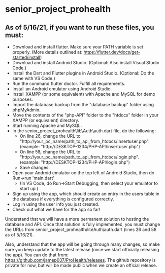 # senior_project_prohealth

## As of 5/16/21, if you want to run these files, you must:

- Download and install flutter. Make sure your PATH variable is set properly. (More details outlined at: https://flutter.dev/docs/get-started/install)
- Download and install Android Studio. (Optional: Also install Visual Studio Code.)
- Install the Dart and Flutter plugins in Android Studio. (Optional: Do the same with VS Code.)
- Run the command flutter doctor. Fulfill all requirements.
- Install an Android emulator using Android Studio.
- Install XAMPP (or some equivalent) with Apache and MySQL for demo purposes.
- Import the database backup from the "database backup" folder using phpMyAdmin.
- Move the contents of the "php-API" folder to the "htdocs" folder in your XAMPP (or equivalent) directory.
- Start running Apache and MySQL.
- In the senior_project_prohealth\lib\Auth\auth.dart file, do the following:
  - On line 26, change the URL to "http://your_pc_name/path_to_api_from_htdocs/insertuser.php". (example: "http://DESKTOP-1234/PHP-API/insertuser.php")
  - On line 58, change the URL to "http://your_pc_name/path_to_api_from_htdocs/login.php". (example: "http://DESKTOP-1234/PHP-API/login.php")
  - Save changes.
- Open your Android emulator on the top left of Android Studio, then do Run->run 'main.dart'
  - (In VS Code, do Run->Start Debugging, then select your emulator to start up.)
- Sign up using the app, which should create an entry in the users table in the database if everything is configured correctly.
- Log in using the user info you just created.
- Check out what we have for the app so far!

Understand that we will have a more permanent solution to hosting the database and API. Once that solution is fully implemented, you must change the URLs from senior_project_prohealth\lib\Auth\auth.dart (lines 26 and 58 as of 5/16/21).

Also, understand that the app will be going through many changes, so make sure you keep update to the latest release (once we start officially releasing the app). You can do that from: https://github.com/jamep007/ProHealth/releases. The github repository is private for now, but will be made public when we create an official release.
